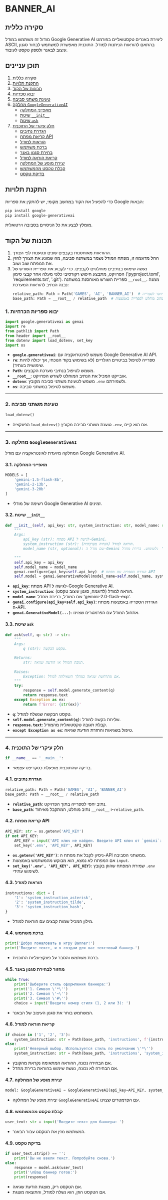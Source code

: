 # BANNER_AI

## סקירה כללית

מודול זה משתמש במודל Google Generative AI ליצירת באנרים טקסטואליים בפורמט ASCII, בהתאם להוראות הניתנות למודל. התוכנית מאפשרת למשתמש לבחור סגנון עיצוב לבאנר ולספק טקסט לעיבוד.

## תוכן עניינים
1. [סקירה כללית](#סקירה-כללית)
2. [התקנת תלויות](#התקנת-תלויות)
3. [תכונות של הקוד](#תכונות-של-הקוד)
4. [יבוא ספריות](#1-יבוא-ספריות-הכרחיות)
5. [טעינת משתני סביבה](#2-טעינת-משתני-סביבה)
6. [מחלקה `GoogleGenerativeAI`](#3-מחלקה-googlegenerativeai)
    - [מאפייני המחלקה](#31-מאפייני-המחלקה)
    - [שיטת `__init__`](#32-שיטת-__init__)
    - [שיטת `ask`](#33-שיטת-ask)
7. [חלק עיקרי של התוכנית](#4-חלק-עיקרי-של-התוכנית)
    - [הגדרת נתיבים](#41-הגדרת-נתיבים)
    - [קריאת מפתח API](#42-קריאת-מפתח-api)
    - [הוראות למודל](#43-הוראות-למודל)
    - [ברכת משתמש](#44-ברכת-משתמש)
    - [בחירת סגנון באנר](#45-מחזור-לבחירת-סגנון-באנר)
    - [קריאת הוראה למודל](#46-קריאת-הוראה-למודל)
    - [יצירת מופע של המחלקה](#47-יצירת-מופע-של-המחלקה)
    - [קבלת טקסט מהמשתמש](#48-קבלת-טקסט-מהמשתמש)
    - [בדיקת טקסט](#49-בדיקת-טקסט)

## התקנת תלויות
כדי להפעיל את הקוד במחשב מקומי, יש להתקין את ספריות Google הבאות:
```python
pip install google
pip install google-generativeai
```
מומלץ לבצע את כל הניסויים בסביבה וירטואלית.

## תכונות של הקוד
1. ההוראות מאוחסנות בקבצים שונים ונטענות לפי הצורך.
2. החל מדוגמה זו, מפתח המודל נשמר במשתנה סביבה, מה שמונע את הצורך להזין את המפתח שוב ושוב.
3. נעשה שימוש בנתיבים מוחלטים לקבצים. כדי לקבוע את ספריית השורש של הפרויקט, מתבצע חיפוש רקורסיבי כלפי מעלה אחר קבצי סימון ('pyproject.toml', 'requirements.txt', '.git'). ספריית השורש מאוחסנת במשתנה `__root__`. ממנה נבנה הנתיב להוראות המערכת:
    ```python
    relative_path: Path = Path('GAMES', 'AI', 'BANNER_AI')  # נתיב יחסי לספרייה
    base_path: Path = __root__ / relative_path  # נתיב מוחלט לספרייה באמצעות __root__
    ```

### 1. **יבוא ספריות הכרחיות**
```python
import google.generativeai as genai
import re
from pathlib import Path
from header import __root__
from dotenv import load_dotenv, set_key
import os
```
- **`google.generativeai`**: משמש לאינטראקציה עם Google Generative AI API.
- **`re`**: ספרייה לטיפול בביטויים רגולריים (לא בשימוש בקוד הנוכחי, אך יכולה להיות שימושית בעתיד).
- **`Path`**: משמש לטיפול בנתיבי מערכת הקבצים.
- **`__root__`**: אובייקט המכיל את הנתיב המוחלט לשורש הפרויקט.
- **`dotenv`**: משמש לטעינת משתני סביבה מקובץ `.env` ולשמירתם.
- **`os`**: משמש לטיפול במשתני סביבה.

---
### 2. **טעינת משתני סביבה**
```python
load_dotenv()
```
- הפונקציה `load_dotenv()` טוענת משתני סביבה מקובץ `.env`, אם הוא קיים.

---
### 3. **מחלקה `GoogleGenerativeAI`**
המחלקה מיועדת לאינטראקציה עם מודל Google Generative AI.

#### 3.1. **מאפייני המחלקה**
```python
MODELS = [
    'gemini-1.5-flash-8b',
    'gemini-2-13b',
    'gemini-3-20b'
]
```
- רשימה של מודלי Google Generative AI זמינים.

#### 3.2. **שיטת `__init__`**
```python
def __init__(self, api_key: str, system_instruction: str, model_name: str = 'gemini-2.0-flash-exp'):
    """
    Args:
        api_key (str): מפתח API לגישה ל-Gemini.
        system_instruction (str): הוראה למודל (הנחיה מערכתית).
        model_name (str, optional): שם מודל ה-Gemini לשימוש. ברירת מחדל: 'gemini-2.0-flash-exp'.

    """
    self.api_key = api_key
    self.model_name = model_name
    genai.configure(api_key=self.api_key)  # הגדרת הספריה עם מפתח API
    self.model = genai.GenerativeModel(model_name=self.model_name, system_instruction=system_instruction)  # אתחול מודל עם הוראות
```
- **`api_key`**: מפתח API לגישה ל-Google Generative AI.
- **`system_instruction`**: הוראה למודל (לדוגמה, סגנון עיצוב טקסט).
- **`model_name`**: שם המודל, ברירת מחדל 'gemini-2.0-flash-exp'.
- **`genai.configure(api_key=self.api_key)`**: הגדרת הספריה באמצעות מפתח ה-API.
- **`genai.GenerativeModel(...)`**: אתחול המודל עם הפרמטרים שצוינו.

#### 3.3. **שיטת `ask`**
```python
def ask(self, q: str) -> str:
    """
    Args:
        q (str): טקסט הבקשה.

    Returns:
        str: תגובת המודל או הודעת שגיאה.
    
    Raises:
        Exception: אם מתרחשת שגיאה במהלך השאילתה למודל.
    """
    try:
        response = self.model.generate_content(q)
        return response.text
    except Exception as ex:
        return f'Error: {str(ex)}'
```
- **`q`**: טקסט הבקשה שנשלח למודל.
- **`self.model.generate_content(q)`**: שליחת בקשה למודל.
- **`response.text`**: קבלת תגובה טקסטואלית מהמודל.
- **`except Exception as ex`**: טיפול בשגיאות והחזרת הודעת שגיאה.

---

### 4. **חלק עיקרי של התוכנית**
```python
if __name__ == '__main__':
```
- בדיקה שהתוכנית מופעלת כסקריפט עצמאי.

#### 4.1. **הגדרת נתיבים**
```python
relative_path: Path = Path('GAMES', 'AI', 'BANNER_AI')
base_path: Path = __root__ / relative_path
```
- **`relative_path`**: נתיב יחסי לספרייה בתוך הפרויקט.
- **`base_path`**: נתיב מוחלט, המתקבל מאיחוד `__root__` ו-`relative_path`.

#### 4.2. **קריאת מפתח API**
```python
API_KEY: str = os.getenv('API_KEY')
if not API_KEY:
    API_KEY = input('API ключ не найден. Введите API ключ от `gemini`: ')
    set_key('.env', 'API_KEY', API_KEY)
```
- **`os.getenv('API_KEY')`**: ניסיון לקבל את מפתח ה-API ממשתני הסביבה.
- אם המפתח לא נמצא, הוא מבוקש מהמשתמש באמצעות `input`.
- **`set_key('.env', 'API_KEY', API_KEY)`**: שמירת המפתח שהוזן בקובץ `.env` לשימוש עתידי.

#### 4.3. **הוראות למודל**
```python
instructions: dict = {
    '1': 'system_instruction_asterisk',
    '2': 'system_instruction_tilde',
    '3': 'system_instruction_hash',
}
```
- מילון המכיל שמות קבצים עם הוראות למודל.

#### 4.4. **ברכת משתמש**
```python
print('Добро пожаловать в игру Banner!')
print('Введите текст, и я создам для вас текстовый баннер.')
```
- ברכת משתמש והסבר על פונקציונליות התוכנית.

#### 4.5. **מחזור לבחירת סגנון באנר**
```python
while True:
    print('Выберите стиль оформления баннера:')
    print('1. Символ \'*\'')
    print('2. Символ \'~\'')
    print('3. Символ \'#\'')
    choice = input('Введите номер стиля (1, 2 или 3): ')
```
- המשתמש בוחר את סגנון העיצוב של הבאנר.

#### 4.6. **קריאת הוראה למודל**
```python
if choice in ('1', '2', '3'):
    system_instruction: str = Path(base_path, 'instructions', f'{instructions[choice]}.md').read_text(encoding='UTF-8')
else:
    print('Неверный выбор. Используется стиль по умолчанию \'*\'')
    system_instruction: str = Path(base_path, 'instructions', 'system_instruction_asterisk.md').read_text(encoding='UTF-8')
```
- אם הבחירה נכונה, ההוראה המתאימה נקראת מהקובץ.
- אם הבחירה לא נכונה, נעשה שימוש בהוראת ברירת מחדל.

#### 4.7. **יצירת מופע של המחלקה**
```python
model: GoogleGenerativeAI = GoogleGenerativeAI(api_key=API_KEY, system_instruction=system_instruction)
```
- יצירת מופע של המחלקה `GoogleGenerativeAI` עם הפרמטרים שצוינו.

#### 4.8. **קבלת טקסט מהמשתמש**
```python
user_text: str = input('Введите текст для баннера: ')
```
- המשתמש מזין את הטקסט עבור הבאנר.

#### 4.9. **בדיקת טקסט**
```python
if user_text.strip() == '':
    print('Вы не ввели текст. Попробуйте снова.')
else:
    response = model.ask(user_text)
    print('\nВаш баннер готов:')
    print(response)
```
- אם הטקסט ריק, מוצגת הודעת שגיאה.
- אם הטקסט הוזן, הוא נשלח למודל, והתוצאה מוצגת.
